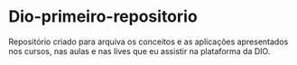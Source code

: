# Dio-primeiro-repositorio
Repositório criado para arquiva os conceitos e as aplicações apresentados nos cursos, nas aulas e nas lives que eu assistir na plataforma da DIO.
